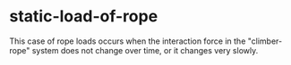 # static-load-of-rope
This case of rope loads occurs when the interaction force in the "climber-rope" system does not change over time, or it changes very slowly.
